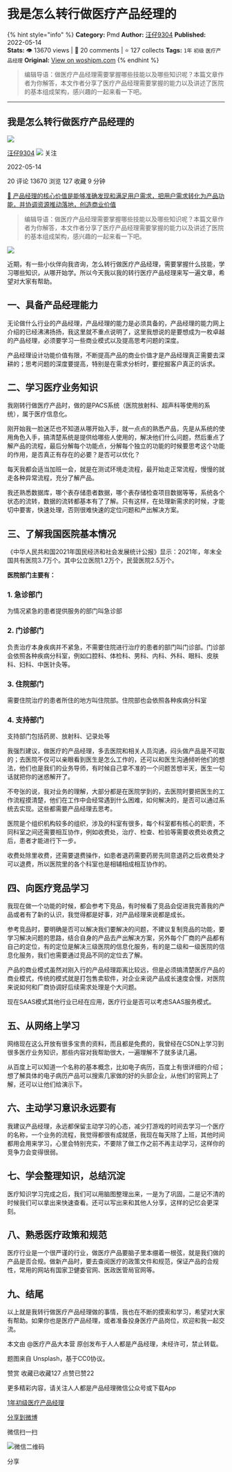 # 我是怎么转行做医疗产品经理的
{% hint style="info" %}
**Category:** Pmd
**Author:** [汪仔9304](https://www.woshipm.com/u/154507)
**Published:** 2022-05-14  
**Stats:** 👁️ 13670 views | 💬 20 comments | ⭐ 127 collects
**Tags:** `1年` `初级` `医疗产品经理`
**Original:** [View on woshipm.com](https://www.woshipm.com/pmd/5422596.html)
{% endhint %}
> 编辑导语：做医疗产品经理需要掌握哪些技能以及哪些知识呢？本篇文章作者为你解答，本文作者分享了医疗产品经理需要掌握的能力以及讲述了医院的基本组成架构，感兴趣的一起来看一下吧。

---

## 我是怎么转行做医疗产品经理的

[![](https://static.woshipm.com/APP_U_202207_20220703210030_9351.jpeg?imageView2/1/w/72/h/72/q/100)](https://www.woshipm.com/u/154507)

[汪仔9304](https://www.woshipm.com/u/154507) ![](https://static.woshipm.com/tag/1121_1@2x.png) 关注

2022-05-14

20 评论 13670 浏览 127 收藏 9 分钟

[🔗 产品经理的核心价值是能够准确发现和满足用户需求，把用户需求转化为产品功能，并协调资源推动落地，创造商业价值](https://ke.qidianla.com/courses/90pm)

> 编辑导语：做医疗产品经理需要掌握哪些技能以及哪些知识呢？本篇文章作者为你解答，本文作者分享了医疗产品经理需要掌握的能力以及讲述了医院的基本组成架构，感兴趣的一起来看一下吧。

![](https://image.woshipm.com/wp-files/2022/05/RcQU8KmSVxHQhAmnDywc.jpg)

近期，有一些小伙伴向我咨询，怎么转行做医疗产品经理，需要掌握什么技能，学习哪些知识，从哪开始学。所以今天我以我的转行医疗产品经理来写一遍文章，希望对大家有帮助。

## 一、具备产品经理能力

无论做什么行业的产品经理，产品经理的能力是必须具备的，产品经理的能力网上介绍的已经沸沸扬扬，我这里就不重点说明了，这里我想说的是要想成为一枚卓越的产品经理，必须要学习一些商业模式以及提高思考问题的深度。

产品经理设计功能价值有限，不断提高产品的商业价值才是产品经理真正需要去深耕的；思考问题的深度要提高，特别是在需求分析时，要挖掘客户真正的诉求。

## 二、学习医疗业务知识

我刚转行做医疗产品时，做的是PACS系统（医院放射科、超声科等使用的系统），属于医疗信息化。

刚开始我一脸迷茫也不知道从哪开始入手，就一点点的熟悉产品，先是从系统的使用角色入手，搞清楚系统是提供给哪些人使用的，解决他们什么问题，然后重点了解产品的流程，最后分解每个功能点，分解每个独立的功能的时候要思考这个功能的作用，是否真正有存在的必要？是否可以优化？

每天我都会适当加班一会，就是在测试环境走流程，最开始走正常流程，慢慢的就走各种异常流程，充分了解产品。

我还熟悉数据库，哪个表存储患者数据，哪个表存储检查项目数据等等，系统各个状态的流转，数据的流转都基本有了了解。只有这样，在处理新需求的时候，才能切中要害，快速处理，否则很难快速的定位问题和产出解决方案。

## 三、了解我国医院基本情况

《中华人民共和国2021年国民经济和社会发展统计公报》显示：2021年，年末全国共有医院3.7万个。其中公立医院1.2万个，民营医院2.5万个。

**医院部门主要有：**

### 1\. 急诊部门

为情况紧急的患者提供服务的部门叫急诊部

### 2\. 门诊部门

负责治疗本身疾病并不紧急，不需要住院进行治疗的患者的部门叫门诊部。门诊部会依照各种疾病分科室，例如口腔科、体检科、男科、内科、外科、眼科、皮肤科、妇科、中医针灸等。

### 3\. 住院部门

需要住院治疗的患者所住的地方叫住院部。住院部也会依照各种疾病分科室

### 4\. 支持部门

支持部门包括药房、放射科、记录处等

我强烈建议，做医疗的产品经理，多去医院和相关人员沟通，闷头做产品是不可取的；去医院不仅可以亲眼看到医生是怎么工作的，还可以和医生沟通倾听他们的想法，他们也是我们的业务导师，有时候自己拿不准的一个问题苦想半天，医生一句话就把你的迷惑解开了。

不夸张的说，我对业务的理解，大部分都是在医院学到的，去医院时要把医生的工作流程摸清楚，他们在工作中会经常遇到什么困难，如何解决的，是否可以通过系统去实现。这些都需要产品经理去思考。

医院是个组织机构较多的组织，涉及的科室有很多，每个科室都有核心的职责，不同科室之间还需要相互协作，例如收费处，治疗、检查、检验等需要收费处收费之后，患者才能进行下一步。

收费处除里收费，还需要退费操作，如患者退药需要药房先同意退药之后收费处才可以退费，所以医院里的各个科室也是相辅相成相互协作的。

## 四、向医疗竞品学习

我现在做一个功能的时候，都会参考下竞品，有时候看了竞品会促进我完善我的产品或者有了新的认识，我觉得都是好事，对产品经理来说都是成长。

参考竞品时，要明确是否可以解决我们要解决的问题，不建议复制竞品的功能，要学习解决问题的思路，结合自身的产品去产出解决方案，另外每个厂商的产品都有自己的定位，有的定位是解决三级医院的信息化服务，有的是二级和一级医院的信息化服务，我们也需要通过竞品不同的定位去了解。

产品的商业模式虽然对刚入行的产品经理距离比较远，但是必须搞清楚医疗产品的商业模式，传统的模式就是打包售卖软件，对企业来说产品成长速度会慢，对医院来说如何和厂商协调好后续需求处理是个大问题。

现在SAAS模式其他行业已经在应用，医疗行业是否可以考虑SAAS服务模式。

## 五、从网络上学习

网络现在这么开放有很多宝贵的资料，而且都是免费的，我曾经在CSDN上学习到很多医疗业务知识，那些内容对我帮助很大，一遍理解不了就多读几遍。

从百度上可以知道一个名称的基本概念，比如电子病历，百度上有很详细的介绍；想了解具体的电子病历产品可以搜索几家做的好的头部企业，从他们的官网上了解，还可以让他们给演示下。

## 六、主动学习意识永远要有

我建议产品经理，永远都保留主动学习的心态，减少打游戏的时间去学习一个医疗的名称，一个业务的流程，我觉得都很有成就感，我现在每天除了上班，其他时间都用会用来学习，心里会特别充实，不要除了做工作之前不再主动学习，这样你的竞争力会变得很弱。

## 七、学会整理知识，总结沉淀

医疗知识学习完成之后，我们可以用脑图整理出来，一是为了巩固，二是记不清的时候我们可以拿出来快速查看。还可以写出来和其他人分享，这样的记忆会更深刻。

## 八、熟悉医疗政策和规范

医疗行业是一个很严谨的行业，做医疗产品要脑子里本绷着一根弦，就是我们做的产品是否合规。做新产品时，要去查阅医疗的政策文件和规范，保证产品的合规性，常用的网站有国家卫健委官网、医政医管局官网等。

## 九、结尾

以上就是我转行做医疗产品经理做的事情，我也在不断的摸索和学习，希望对大家有帮助。如果你也是医疗产品经理，或者准备投身医疗产品岗位，欢迎和我一起交流。

本文由 @医疗产品大本营 原创发布于人人都是产品经理，未经许可，禁止转载。

题图来自 Unsplash，基于CC0协议。

赞赏 收藏已收藏127 点赞已赞22

更多精彩内容，请关注人人都是产品经理微信公众号或下载App

[1年](https://www.woshipm.com/tag/1%e5%b9%b4)[初级](https://www.woshipm.com/tag/%e5%88%9d%e7%ba%a7)[医疗产品经理](https://www.woshipm.com/tag/%e5%8c%bb%e7%96%97%e4%ba%a7%e5%93%81%e7%bb%8f%e7%90%86)

[分享到微博](https://service.weibo.com/share/share.php?appkey=2775287854&title=我是怎么转行做医疗产品经理的&url=https://www.woshipm.com/pmd/5422596.html&pic=https://image.woshipm.com/wp-files/2022/05/RcQU8KmSVxHQhAmnDywc.jpg)

微信扫一扫

![微信二维码](https://api.pwmqr.com/qrcode/create/?url=https://www.woshipm.com/pmd/5422596.html)

分享